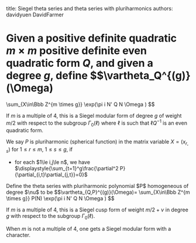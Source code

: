 title: Siegel theta series and theta series with pluriharmonics
authors:
    davidyuen
    DavidFarmer

Given a positive definite quadratic $m\times m$
positive definite even quadratic form $Q$,
and given a degree $g$,
define
$$\vartheta_Q^{(g)}(\Omega)
=
\sum_{X\in\Bbb Z^{m \times g}}
\exp(\pi i N' Q N \Omega )
$$

If $m$ is a multiple of 4,
this is a Siegel modular form of degree $g$
of weight $m/2$
with respect to the subgroup $\Gamma_0(\ell)$
where $\ell$ is such that $\ell Q^{-1}$ is an even quadratic form.

We say $P$ is pluriharmonic (spherical function) in the matrix variable
$X=(x_{r,s})$ for $1\le r\le m$, $1\le s\le g$,
 if
<ul>
<li>for each $1\le i,j\le n$, we have $\displaystyle{\sum_{t=1}^g\frac{\partial^2 P}{\partial_{i,t}\partial_{j,t}}=0}$</li>
</ul>
Define the theta series with pluriharmonic polynomial $P$ homogeneous of degree $\nu$
to be
$$\vartheta_{Q,P}^{(g)}(\Omega)=
\sum_{X\in\Bbb Z^{m \times g}}
P(N) \exp(\pi i N' Q N \Omega )
$$

If $m$ is a multiple of 4,
this is a Siegel cusp form of weight $m/2+\nu$ in degree $g$ 
with respect to the subgroup $\Gamma_0(\ell)$.

When $m$ is not a multiple of $4$, one gets a Siegel modular form with a character.
